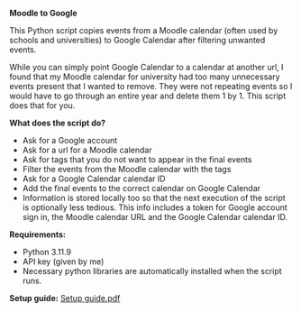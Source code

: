 **Moodle to Google**


This Python script copies events from a Moodle calendar (often used by schools and universities) to Google Calendar after filtering unwanted events.

While you can simply point Google Calendar to a calendar at another url, I found that my Moodle calendar for university had too many unnecessary events present that I wanted to remove. They were not repeating events so I would have to go through an entire year and delete them 1 by 1. This script does that for you.


**What does the script do?**
- Ask for a Google account
- Ask for a url for a Moodle calendar
- Ask for tags that you do not want to appear in the final events
- Filter the events from the Moodle calendar with the tags
- Ask for a Google Calendar calendar ID
- Add the final events to the correct calendar on Google Calendar
- Information is stored locally too so that the next execution of the script is optionally less tedious. This info includes a token for Google account sign in, the Moodle calendar URL and the Google Calendar calendar ID.


**Requirements:**
- Python 3.11.9
- API key (given by me)
- Necessary python libraries are automatically installed when the script runs.

**Setup guide:**
[Setup guide.pdf](https://github.com/user-attachments/files/20030820/Setup.guide.pdf)
